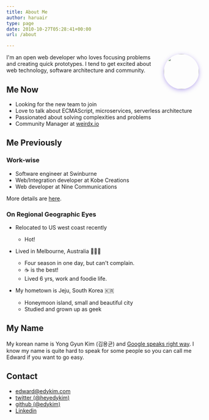 ```yaml
---
title: About Me
author: haruair
type: page
date: 2010-10-27T05:28:41+00:00
url: /about

---
```


<img src="https://avatars3.githubusercontent.com/u/1009457?s=400&v=4" style="width: 92px; border-radius: 50%; box-shadow: 0px 3px 12px rgba(80, 37, 214, 0.37); margin-bottom: 1rem; float: right; margin-left: 1rem;">

I'm an open web developer who loves focusing problems and creating quick prototypes. I tend to get excited about web technology, software architecture and community.

## Me Now

- Looking for the new team to join
- Love to talk about ECMAScript, microservices, serverless architecture
- Passionated about solving complexities and problems
- Community Manager at [weirdx.io](http://weirdx.io)

## Me Previously

### Work-wise

- Software engineer at Swinburne
- Web/Integration developer at Kobe Creations
- Web developer at Nine Communications

More details are [here](https://www.linkedin.com/in/edwardykim/).

### On Regional Geographic Eyes

- Relocated to US west coast recently
  - Hot!
- Lived in Melbourne, Australia 🐨🇦🇺
  - Four season in one day, but can't complain.
  - ☕️ is the best!
  - Lived 6 yrs, work and foodie life.

- My hometown is Jeju, South Korea 🇰🇷
  - Honeymoon island, small and beautiful city
  - Studied and grown up as geek

## My Name

My korean name is Yong Gyun Kim (김용균) and [Google speaks right way](https://translate.google.com/translate_tts?ie=UTF-8&q=%EA%B9%80%EC%9A%A9%EA%B7%A0&tl=ko&total=1&idx=0&textlen=3&tk=799460.701964&client=t&prev=input). I know my name is quite hard to speak for some people so you can call me Edward if you want to go easy.

## Contact

- [edward@edykim.com](mailto:edward@edykim.com?subject=Hello)
- [twitter (@heyedykim)](https://twitter.com/heyedykim)
- [github (@edykim)](https://github.com/edykim)
- [Linkedin](https://www.linkedin.com/in/edwardykim/)
